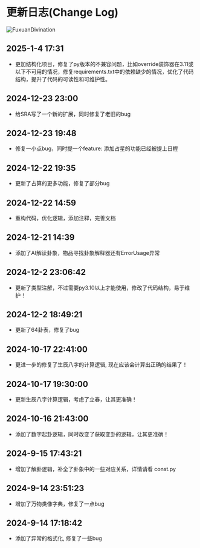 
# 更新日志(Change Log)

![FuxuanDivination](https://media.tenor.com/-VFGl8GUQRQAAAAi/fu-xuan-honkai-star-rail.gif)

## 2025-1-4 17:31

- 更加结构化项目，修复了py版本的不兼容问题，比如override装饰器在3.11或以下不可用的情况，修复requirements.txt中的依赖缺少的情况，优化了代码结构，提升了代码的可读性和可维护性。

## 2024-12-23 23:00

- 给SRA写了一个新的扩展，同时修复了老旧的bug

## 2024-12-23 19:48

- 修复一小点bug，同时提一个feature: 添加占星的功能已经被提上日程

## 2024-12-22 19:35

- 更新了占算的更多功能，修复了部分bug

## 2024-12-22 14:59

- 重构代码，优化逻辑，添加注释，完善文档

## 2024-12-21 14:39

- 添加了AI解读卦象，物品寻找卦象解释器还有ErrorUsage异常

## 2024-12-2 23:06:42

- 更新了类型注解，不过需要py3.10以上才能使用，修改了代码结构，易于维护！

## 2024-12-2 18:49:21

- 更新了64卦表，修复了bug

## 2024-10-17 22:41:00

- 更进一步的修复了生辰八字的计算逻辑, 现在应该会计算出正确的结果了！

## 2024-10-17 19:30:00

- 更新生辰八字计算逻辑，考虑了立春，让其更准确！

## 2024-10-16 21:43:00

- 添加了数字起卦逻辑，同时改变了获取变卦的逻辑，让其更准确！

## 2024-9-15 17:43:21

- 增加了解卦逻辑，补全了卦象中的一些对应关系，详情请看 const.py

## 2024-9-14 23:51:23

- 增加了万物类像字典，修复了一点bug

## 2024-9-14 17:18:42

- 添加了异常的格式化, 修复了一些bug
